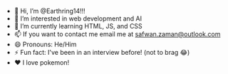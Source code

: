 - 👋 Hi, I’m @Earthring14!!!
- 👀 I’m interested in web development and AI
- 🌱 I’m currently learning HTML, JS, and CSS
- 📫 If you want to contact me email me at safwan.zaman@outlook.com
- 😄 Pronouns: He/Him
- ⚡ Fun fact: I've been in an interview before! (not to brag 😂)
- ❤ I love pokemon!

<!---
Earthring14/Earthring14 is a ✨ special ✨ repository because its `README.md` (this file) appears on your GitHub profile.
You can click the Preview link to take a look at your changes.
--->
